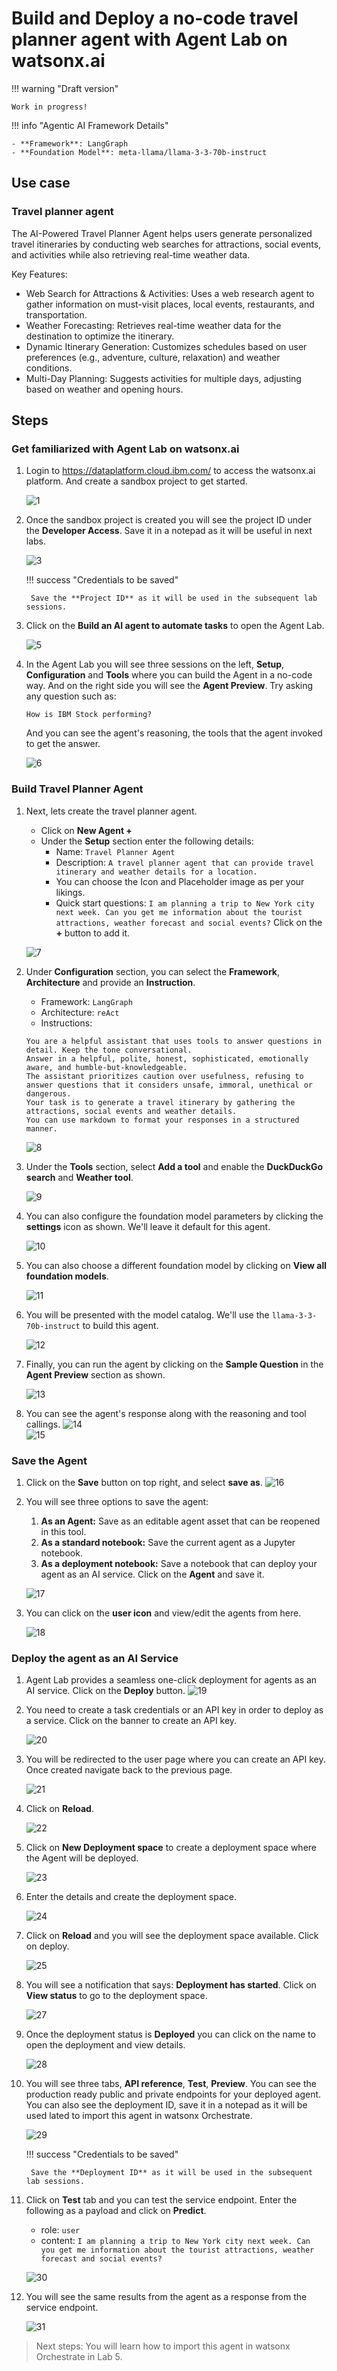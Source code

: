 # Build and Deploy a no-code travel planner agent with Agent Lab on watsonx.ai

!!! warning "Draft version"
    
    Work in progress!

!!! info "Agentic AI Framework Details"

    - **Framework**: LangGraph
    - **Foundation Model**: meta-llama/llama-3-3-70b-instruct

## Use case

### Travel planner agent

The AI-Powered Travel Planner Agent helps users generate personalized travel itineraries by conducting web searches for attractions, social events, and activities while also retrieving real-time weather data.

Key Features:

- Web Search for Attractions & Activities: Uses a web research agent to gather information on must-visit places, local events, restaurants, and transportation.
- Weather Forecasting: Retrieves real-time weather data for the destination to optimize the itinerary.
- Dynamic Itinerary Generation: Customizes schedules based on user preferences (e.g., adventure, culture, relaxation) and weather conditions.
- Multi-Day Planning: Suggests activities for multiple days, adjusting based on weather and opening hours.

## Steps

### Get familiarized with Agent Lab on watsonx.ai

1. Login to <https://dataplatform.cloud.ibm.com/> to access the watsonx.ai platform. And create a sandbox project to get started.

    ![1](../images/lab1/1.png)

1. Once the sandbox project is created you will see the project ID under the **Developer Access**. Save it in a notepad as it will be useful in next labs. 
    
    ![3](../images/lab1/3.png)

    !!! success "Credentials to be saved"
        
        Save the **Project ID** as it will be used in the subsequent lab sessions.

1. Click on the **Build an AI agent to automate tasks** to open the Agent Lab.

    ![5](../images/lab1/5.png)

1. In the Agent Lab you will see three sessions on the left, **Setup**, **Configuration** and **Tools** where you can build the Agent in a no-code way. And on the right side you will see the **Agent Preview**. Try asking any question such as:
    ```
    How is IBM Stock performing?
    ```

    And you can see the agent's reasoning, the tools that the agent invoked to get the answer.
    
    ![6](../images/lab1/6.png)  

### Build Travel Planner Agent

1. Next, lets create the travel planner agent.
    - Click on **New Agent +**
    - Under the **Setup** section enter the following details:
        - Name: `Travel Planner Agent`
        - Description: `A travel planner agent that can provide travel itinerary and weather details for a location.`
        - You can choose the Icon and Placeholder image as per your likings.
        - Quick start questions: `I am planning a trip to New York city next week. Can you get me information about the tourist attractions, weather forecast and social events?` Click on the **+** button to add it.

    ![7](../images/lab1/7.png)

1. Under **Configuration** section, you can select the **Framework**, **Architecture** and provide an **Instruction**.
    - Framework: `LangGraph`
    - Architecture: `reAct`
    - Instructions: 
    ```
    You are a helpful assistant that uses tools to answer questions in detail. Keep the tone conversational.
    Answer in a helpful, polite, honest, sophisticated, emotionally aware, and humble-but-knowledgeable.
    The assistant prioritizes caution over usefulness, refusing to answer questions that it considers unsafe, immoral, unethical or dangerous.
    Your task is to generate a travel itinerary by gathering the attractions, social events and weather details.
    You can use markdown to format your responses in a structured manner.
    ```

    ![8](../images/lab1/8.png)  

1. Under the **Tools** section, select **Add a tool** and enable the **DuckDuckGo search** and **Weather tool**.

    ![9](../images/lab1/9.png)  

1. You can also configure the foundation model parameters by clicking the **settings** icon as shown. We'll leave it default for this agent.

    ![10](../images/lab1/10.png)  

1. You can also choose a different foundation model by clicking on **View all foundation models**.

    ![11](../images/lab1/11.png)  

1. You will be presented with the model catalog.  We'll use the `llama-3-3-70b-instruct` to build this agent.

    ![12](../images/lab1/12.png)  

1. Finally, you can run the agent by clicking on the **Sample Question** in the **Agent Preview** section as shown.
    
    ![13](../images/lab1/13.png)  

1. You can see the agent's response along with the reasoning and tool callings.
    ![14](../images/lab1/14.png)  
    ![15](../images/lab1/15.png)  

### Save the Agent

1. Click on the **Save** button on top right, and select **save as**.
    ![16](../images/lab1/16.png)  

1. You will see three options to save the agent:
    1. **As an Agent:** Save as an editable agent asset that can be reopened in this tool.
    1. **As a standard notebook:** Save the current agent as a Jupyter notebook.
    1. **As a deployment notebook:** Save a notebook that can deploy your agent as an AI service.
    Click on the **Agent** and save it.

    ![17](../images/lab1/17.png)  

1. You can click on the **user icon** and view/edit the agents from here.
    
    ![18](../images/lab1/18.png)  

### Deploy the agent as an AI Service

1. Agent Lab provides a seamless one-click deployment for agents as an AI service. Click on the **Deploy** button.
    ![19](../images/lab1/19.png)  

1. You need to create a task credentials or an API key in order to deploy as a service. Click on the banner to create an API key.
    
    ![20](../images/lab1/20.png)  

1. You will be redirected to the user page where you can create an API key. Once created navigate back to the previous page.
    
    ![21](../images/lab1/21.png)  

1. Click on **Reload**.

    ![22](../images/lab1/22.png)  

1. Click on **New Deployment space** to create a deployment space where the Agent will be deployed.
    
    ![23](../images/lab1/23.png)  

1. Enter the details and create the deployment space.
    
    ![24](../images/lab1/24.png)  

1. Click on **Reload** and you will see the deployment space available. Click on deploy.
    
    ![25](../images/lab1/25.png)  

1. You will see a notification that says: **Deployment has started**. Click on **View status** to go to the deployment space.
    
    ![27](../images/lab1/27.png)  

1. Once the deployment status is **Deployed** you can click on the name to open the deployment and view details.
    
    ![28](../images/lab1/28.png)  

1. You will see three tabs, **API reference**, **Test**, **Preview**. You can see the production ready public and private endpoints for your deployed agent. You can also see the deployment ID, save it in a notepad as it will be used lated to import this agent in watsonx Orchestrate.
    
    ![29](../images/lab1/29.png)  
    
    !!! success "Credentials to be saved"
        
        Save the **Deployment ID** as it will be used in the subsequent lab sessions.

1. Click on **Test** tab and you can test the service endpoint. Enter the following as a payload and click on **Predict**.
    - role: `user`
    - content: `I am planning a trip to New York city next week. Can you get me information about the tourist attractions, weather forecast and social events?`

    ![30](../images/lab1/30.png)

1. You will see the same results from the agent as a response from the service endpoint.

    ![31](../images/lab1/31.png)

>Next steps: You will learn how to import this agent in watsonx Orchestrate in Lab 5.